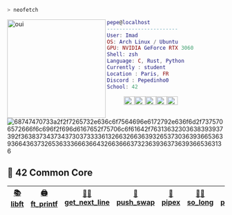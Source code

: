 ```zsh
> neofetch
```

<img align="left" alt="oui" src="https://img.freepik.com/premium-photo/iridescent-fluid-texture-background_125540-5994.jpg" width="228" height="228" />
<!-- ![cropped_wall](https://img.freepik.com/premium-photo/iridescent-fluid-texture-background_125540-5994.jpg) -->

```lua
pepe@localhost
-----------------------
User: Imad
OS: Arch Linux / Ubuntu
GPU: NVIDIA GeForce RTX 3060
Shell: zsh
Language: C, Rust, Python
Currently : student
Location : Paris, FR
Discord : Pepedinho0
School: 42
```

<p align="left">
  &nbsp; &nbsp; &nbsp; &nbsp; &nbsp;
<img alt="oui", src="https://www.colorhexa.com/0597f2.png" width="25" height="20" /><img alt="oui", src="https://www.colorhexa.com/05aff2.png" width="25" height="20" /><img alt="oui", src="https://www.colorhexa.com/d69ccf.png" width="25" height="20" /><img alt="oui", src="https://www.colorhexa.com/e25abc.png" width="25" height="20" /><img alt="oui", src="https://www.colorhexa.com/f2bf5e.png" width="25" height="20" />
</p>


![68747470733a2f2f7265732e636c6f7564696e6172792e636f6d2f7375706572666f6c696f2f696d6167652f75706c6f61642f76313632303638393937392f363837343734373037333361326632663639326537303639366536393664363732653633366636643266366637323639363736393665363136](https://images-wixmp-ed30a86b8c4ca887773594c2.wixmp.com/f/2daddf3c-add4-4a2b-880d-064be6821c92/dglksej-3ed5f398-b5c8-4d98-b908-43438b2964f2.gif?token=eyJ0eXAiOiJKV1QiLCJhbGciOiJIUzI1NiJ9.eyJzdWIiOiJ1cm46YXBwOjdlMGQxODg5ODIyNjQzNzNhNWYwZDQxNWVhMGQyNmUwIiwiaXNzIjoidXJuOmFwcDo3ZTBkMTg4OTgyMjY0MzczYTVmMGQ0MTVlYTBkMjZlMCIsIm9iaiI6W1t7InBhdGgiOiJcL2ZcLzJkYWRkZjNjLWFkZDQtNGEyYi04ODBkLTA2NGJlNjgyMWM5MlwvZGdsa3Nlai0zZWQ1ZjM5OC1iNWM4LTRkOTgtYjkwOC00MzQzOGIyOTY0ZjIuZ2lmIn1dXSwiYXVkIjpbInVybjpzZXJ2aWNlOmZpbGUuZG93bmxvYWQiXX0.bxIHtLdJMge5rLi2vf8I4OD6fJr5XSKJXUHbofhWDT8)


## 🗻 42 Common Core

<td>

| [📚 libft](https://github.com/pepedinho/Libft)  | [🖨️ ft_printf](https://github.com/pepedinho/printf_OK) | [👨‍🔧 get_next_line](https://github.com/pepedinho/get_next_line) | [🧮 push_swap](https://github.com/pepedinho/push_swap) | [🔀 pipex](https://github.com/pepedinho/pipex)  | [🧝‍♂️ so_long](https://github.com/pepedinho/so_long.git) | [👴 philosopher](https://github.com/pepedinho/philosopher.git) | [💻 minishell](https://github.com/pepedinho/minishell.git) | [🧊 cub3D](https://github.com/pepedinho/cube3D.git)  | [🖥️ webserv](https://github.com/pepedinho/webserv.git)  | [🐳 inception](https://github.com/pepedinho/inception.git)
|--|--|--|--|--|--|--|--|--|--|--|

</td>
